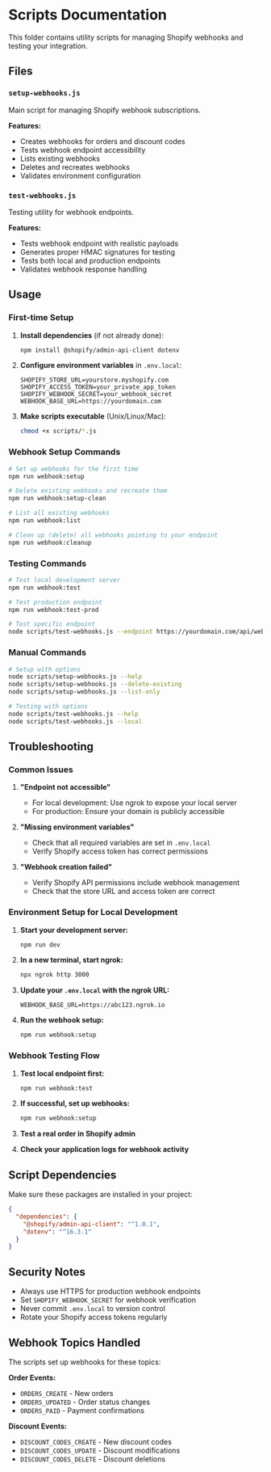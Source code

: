 # Scripts Documentation

This folder contains utility scripts for managing Shopify webhooks and testing your integration.

## Files

### `setup-webhooks.js`

Main script for managing Shopify webhook subscriptions.

**Features:**

- Creates webhooks for orders and discount codes
- Tests webhook endpoint accessibility
- Lists existing webhooks
- Deletes and recreates webhooks
- Validates environment configuration

### `test-webhooks.js`

Testing utility for webhook endpoints.

**Features:**

- Tests webhook endpoint with realistic payloads
- Generates proper HMAC signatures for testing
- Tests both local and production endpoints
- Validates webhook response handling

## Usage

### First-time Setup

1. **Install dependencies** (if not already done):

   ```bash
   npm install @shopify/admin-api-client dotenv
   ```

2. **Configure environment variables** in `.env.local`:

   ```env
   SHOPIFY_STORE_URL=yourstore.myshopify.com
   SHOPIFY_ACCESS_TOKEN=your_private_app_token
   SHOPIFY_WEBHOOK_SECRET=your_webhook_secret
   WEBHOOK_BASE_URL=https://yourdomain.com
   ```

3. **Make scripts executable** (Unix/Linux/Mac):

   ```bash
   chmod +x scripts/*.js
   ```

### Webhook Setup Commands

```bash
# Set up webhooks for the first time
npm run webhook:setup

# Delete existing webhooks and recreate them
npm run webhook:setup-clean

# List all existing webhooks
npm run webhook:list

# Clean up (delete) all webhooks pointing to your endpoint
npm run webhook:cleanup
```

### Testing Commands

```bash
# Test local development server
npm run webhook:test

# Test production endpoint
npm run webhook:test-prod

# Test specific endpoint
node scripts/test-webhooks.js --endpoint https://yourdomain.com/api/webhooks/shopify
```

### Manual Commands

```bash
# Setup with options
node scripts/setup-webhooks.js --help
node scripts/setup-webhooks.js --delete-existing
node scripts/setup-webhooks.js --list-only

# Testing with options
node scripts/test-webhooks.js --help
node scripts/test-webhooks.js --local
```

## Troubleshooting

### Common Issues

1. **"Endpoint not accessible"**
   - For local development: Use ngrok to expose your local server
   - For production: Ensure your domain is publicly accessible

2. **"Missing environment variables"**
   - Check that all required variables are set in `.env.local`
   - Verify Shopify access token has correct permissions

3. **"Webhook creation failed"**
   - Verify Shopify API permissions include webhook management
   - Check that the store URL and access token are correct

### Environment Setup for Local Development

1. **Start your development server:**

   ```bash
   npm run dev
   ```

2. **In a new terminal, start ngrok:**

   ```bash
   npx ngrok http 3000
   ```

3. **Update your `.env.local` with the ngrok URL:**

   ```env
   WEBHOOK_BASE_URL=https://abc123.ngrok.io
   ```

4. **Run the webhook setup:**

   ```bash
   npm run webhook:setup
   ```

### Webhook Testing Flow

1. **Test local endpoint first:**

   ```bash
   npm run webhook:test
   ```

2. **If successful, set up webhooks:**

   ```bash
   npm run webhook:setup
   ```

3. **Test a real order in Shopify admin**

4. **Check your application logs for webhook activity**

## Script Dependencies

Make sure these packages are installed in your project:

```json
{
  "dependencies": {
    "@shopify/admin-api-client": "^1.0.1",
    "dotenv": "^16.3.1"
  }
}
```

## Security Notes

- Always use HTTPS for production webhook endpoints
- Set `SHOPIFY_WEBHOOK_SECRET` for webhook verification
- Never commit `.env.local` to version control
- Rotate your Shopify access tokens regularly

## Webhook Topics Handled

The scripts set up webhooks for these topics:

**Order Events:**

- `ORDERS_CREATE` - New orders
- `ORDERS_UPDATED` - Order status changes
- `ORDERS_PAID` - Payment confirmations

**Discount Events:**

- `DISCOUNT_CODES_CREATE` - New discount codes
- `DISCOUNT_CODES_UPDATE` - Discount modifications
- `DISCOUNT_CODES_DELETE` - Discount deletions